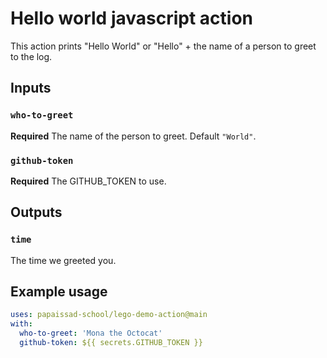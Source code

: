 # Hello world javascript action

This action prints "Hello World" or "Hello" + the name of a person to greet to the log.

## Inputs

### `who-to-greet`

**Required** The name of the person to greet. Default `"World"`.

### `github-token`

**Required** The GITHUB_TOKEN to use.

## Outputs

### `time`

The time we greeted you.

## Example usage

```yaml
uses: papaissad-school/lego-demo-action@main
with:
  who-to-greet: 'Mona the Octocat'
  github-token: ${{ secrets.GITHUB_TOKEN }}
```
